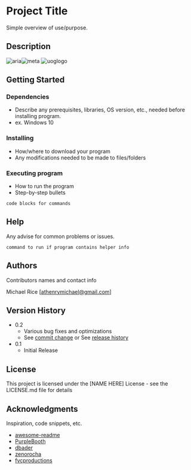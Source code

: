 # Project Title

Simple overview of use/purpose.

## Description

![aria](https://github.com/user-attachments/assets/6a358fe5-a7f1-4349-8a58-ccfa925729a9)![meta](https://github.com/user-attachments/assets/296e3e00-c084-421b-84a3-7cbe8ca7f432)
![uoglogo](https://github.com/user-attachments/assets/8f5672bf-7b1a-4970-afc1-b04b35d10a04)



## Getting Started

### Dependencies

* Describe any prerequisites, libraries, OS version, etc., needed before installing program.
* ex. Windows 10

### Installing

* How/where to download your program
* Any modifications needed to be made to files/folders

### Executing program

* How to run the program
* Step-by-step bullets
```
code blocks for commands
```

## Help

Any advise for common problems or issues.
```
command to run if program contains helper info
```

## Authors

Contributors names and contact info

Michael Rice 
[athenrymichael@gmail.com]

## Version History

* 0.2
    * Various bug fixes and optimizations
    * See [commit change]() or See [release history]()
* 0.1
    * Initial Release

## License

This project is licensed under the [NAME HERE] License - see the LICENSE.md file for details

## Acknowledgments

Inspiration, code snippets, etc.
* [awesome-readme](https://github.com/matiassingers/awesome-readme)
* [PurpleBooth](https://gist.github.com/PurpleBooth/109311bb0361f32d87a2)
* [dbader](https://github.com/dbader/readme-template)
* [zenorocha](https://gist.github.com/zenorocha/4526327)
* [fvcproductions](https://gist.github.com/fvcproductions/1bfc2d4aecb01a834b46)

